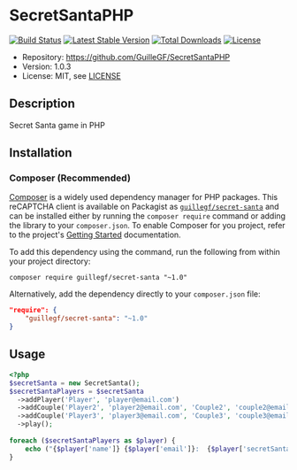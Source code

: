 # SecretSantaPHP

[![Build Status](https://travis-ci.org/GuilleGF/SecretSantaPHP.svg?branch=master)](https://travis-ci.org/GuilleGF/SecretSantaPHP)
[![Latest Stable Version](https://poser.pugx.org/guillegf/secret-santa/v/stable)](https://packagist.org/packages/guillegf/secret-santa)
[![Total Downloads](https://poser.pugx.org/guillegf/secret-santa/downloads)](https://packagist.org/packages/guillegf/secret-santa)
[![License](https://poser.pugx.org/guillegf/secret-santa/license)](https://packagist.org/packages/guillegf/secret-santa)

* Repository: https://github.com/GuilleGF/SecretSantaPHP
* Version: 1.0.3
* License: MIT, see [LICENSE](LICENSE)

## Description

Secret Santa game in PHP

## Installation

### Composer (Recommended)

[Composer](https://getcomposer.org/) is a widely used dependency manager for PHP
packages. This reCAPTCHA client is available on Packagist as
[`guillegf/secret-santa`](https://packagist.org/packages/guillegf/secret-santa) and can be
installed either by running the `composer require` command or adding the library
to your `composer.json`. To enable Composer for you project, refer to the
project's [Getting Started](https://getcomposer.org/doc/00-intro.md)
documentation.

To add this dependency using the command, run the following from within your
project directory:
```
composer require guillegf/secret-santa "~1.0"
```

Alternatively, add the dependency directly to your `composer.json` file:
```json
"require": {
    "guillegf/secret-santa": "~1.0"
}
```
## Usage

```php
<?php
$secretSanta = new SecretSanta();
$secretSantaPlayers = $secretSanta
  ->addPlayer('Player', 'player@email.com')
  ->addCouple('Player2', 'player2@email.com', 'Couple2', 'couple2@email.com')
  ->addCouple('Player3', 'player3@email.com', 'Couple3', 'couple3@email.com')
  ->play();
  
foreach ($secretSantaPlayers as $player) {
    echo ("{$player['name']} {$player['email']}:  {$player['secretSanta']}\n");
}
```
